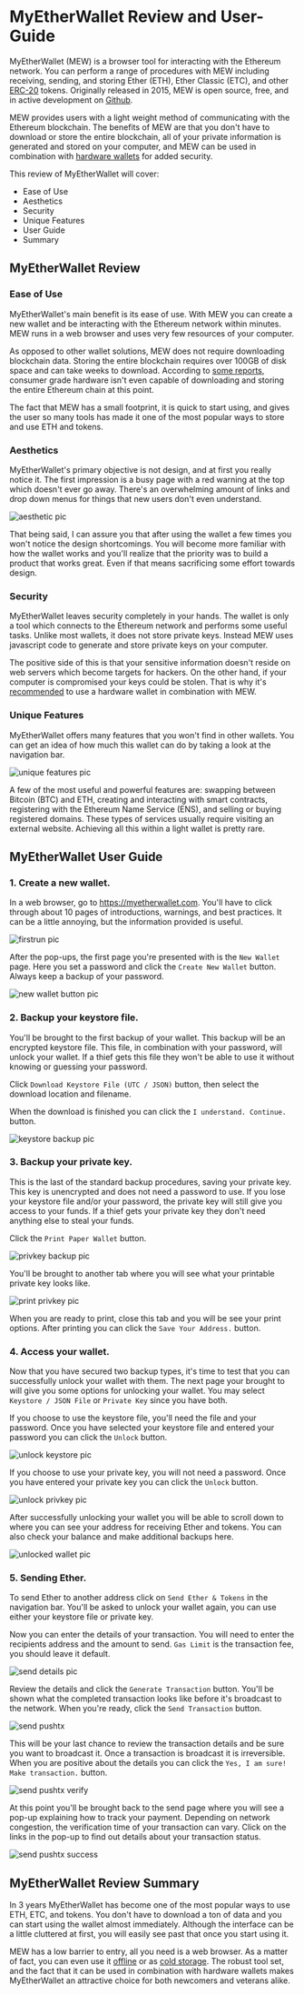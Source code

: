 # MyEtherWallet Review and User-Guide

MyEtherWallet (MEW) is a browser tool for interacting with the Ethereum network. You can perform a range of procedures with MEW including receiving, sending, and storing Ether (ETH), Ether Classic (ETC), and other [ERC-20](https://en.wikipedia.org/wiki/ERC20) tokens. Originally released in 2015, MEW is open source, free, and in active development on [Github](https://github.com/kvhnuke/etherwallet).

MEW provides users with a light weight method of communicating with the Ethereum blockchain. The benefits of MEW are that you don't have to download or store the entire blockchain, all of your private information is generated and stored on your computer, and MEW can be used in combination with [hardware wallets](https://unhashed.com/best-bitcoin-ethereum-altcoin-wallet-reviews/#hardware) for added security.

This review of MyEtherWallet will cover:

+ Ease of Use
+ Aesthetics
+ Security
+ Unique Features
+ User Guide
+ Summary

## MyEtherWallet Review

### Ease of Use

MyEtherWallet's main benefit is its ease of use. With MEW you can create a new wallet and be interacting with the Ethereum network within minutes. MEW runs in a web browser and uses very few resources of your computer.

As opposed to other wallet solutions, MEW does not require downloading blockchain data. Storing the entire blockchain requires over 100GB of disk space and can take weeks to download. According to [some reports](https://ethereum.stackexchange.com/a/826), consumer grade hardware isn't even capable of downloading and storing the entire Ethereum chain at this point.

The fact that MEW has a small footprint, it is quick to start using, and gives the user so many tools has made it one of the most popular ways to store and use ETH and tokens.

### Aesthetics

MyEtherWallet's primary objective is not design, and at first you really notice it. The first impression is a busy page with a red warning at the top which doesn't ever go away. There's an overwhelming amount of links and drop down menus for things that new users don't even understand.

![aesthetic pic](/wallet-reviews/myetherwallet_02-04-18/myetherwallet-media/myether_aesthetic_cropped.png)

That being said, I can assure you that after using the wallet a few times you won't notice the design shortcomings. You will become more familiar with how the wallet works and you'll realize that the priority was to build a product that works great. Even if that means sacrificing some effort towards design.

### Security

MyEtherWallet leaves security completely in your hands. The wallet is only a tool which connects to the Ethereum network and performs some useful tasks. Unlike most wallets, it does not store private keys. Instead MEW uses javascript code to generate and store private keys on your computer.

The positive side of this is that your sensitive information doesn't reside on web servers which become targets for hackers. On the other hand, if your computer is compromised your keys could be stolen. That is why it's [recommended](https://myetherwallet.github.io/knowledge-base/hardware-wallets/hardware-wallet-recommendations.html) to use a hardware wallet in combination with MEW.

### Unique Features

MyEtherWallet offers many features that you won't find in other wallets. You can get an idea of how much this wallet can do by taking a look at the navigation bar.

![unique features pic](/wallet-reviews/myetherwallet_02-04-18/myetherwallet-media/myether_unique-features_cropped.png)

A few of the most useful and powerful features are: swapping between Bitcoin (BTC) and ETH, creating and interacting with smart contracts, registering with the Ethereum Name Service (ENS), and selling or buying registered domains. These types of services usually require visiting an external website. Achieving all this within a light wallet is pretty rare.

## MyEtherWallet User Guide

### 1. Create a new wallet.

In a web browser, go to https://myetherwallet.com. You'll have to click through about 10 pages of introductions, warnings, and best practices. It can be a little annoying, but the information provided is useful.

![firstrun pic](/wallet-reviews/myetherwallet_02-04-18/myetherwallet-media/myether_firstrun_cropped.png)

After the pop-ups, the first page you're presented with is the `New Wallet` page. Here you set a password and click the `Create New Wallet` button. Always keep a backup of your password.

![new wallet button pic](/wallet-reviews/myetherwallet_02-04-18/myetherwallet-media/myether_new-wallet_cropped.png)

### 2. Backup your keystore file.

You'll be brought to the first backup of your wallet. This backup will be an encrypted keystore file. This file, in combination with your password, will unlock your wallet. If a thief gets this file they won't be able to use it without knowing or guessing your password.

Click `Download Keystore File (UTC / JSON)` button, then select the download location and filename.

When the download is finished you can click the `I understand. Continue.` button.

![keystore backup pic](/wallet-reviews/myetherwallet_02-04-18/myetherwallet-media/myether_keystore-backup_cropped.png)

### 3. Backup your private key.

This is the last of the standard backup procedures, saving your private key. This key is unencrypted and does not need a password to use. If you lose your keystore file and/or your password, the private key will still give you access to your funds. If a thief gets your private key they don't need anything else to steal your funds.

Click the `Print Paper Wallet` button.

![privkey backup pic](/wallet-reviews/myetherwallet_02-04-18/myetherwallet-media/myether_privkey-backup_cropped.png)

You'll be brought to another tab where you will see what your printable private key looks like.

![print privkey pic](/wallet-reviews/myetherwallet_02-04-18/myetherwallet-media/myether_privkey-paper_cropped.png)

When you are ready to print, close this tab and you will be see your print options. After printing you can click the `Save Your Address.` button.

### 4. Access your wallet.

Now that you have secured two backup types, it's time to test that you can successfully unlock your wallet with them. The next page your brought to will give you some options for unlocking your wallet. You may select `Keystore / JSON File` or `Private Key` since you have both.

If you choose to use the keystore file, you'll need the file and your password. Once you have selected your keystore file and entered your password you can click the `Unlock` button.

![unlock keystore pic](/wallet-reviews/myetherwallet_02-04-18/myetherwallet-media/myether_login-keystore_cropped.png)

If you choose to use your private key, you will not need a password. Once you have entered your private key you can click the `Unlock` button.

![unlock privkey pic](/wallet-reviews/myetherwallet_02-04-18/myetherwallet-media/myether_login-privkey_cropped.png)

After successfully unlocking your wallet you will be able to scroll down to where you can see your address for receiving Ether and tokens. You can also check your balance and make additional backups here.

![unlocked wallet pic](/wallet-reviews/myetherwallet_02-04-18/myetherwallet-media/myether_unlocked-wallet_cropped.png)

### 5. Sending Ether.

To send Ether to another address click on `Send Ether & Tokens` in the navigation bar. You'll be asked to unlock your wallet again, you can use either your keystore file or private key.

Now you can enter the details of your transaction. You will need to enter the recipients address and the amount to send. `Gas Limit` is the transaction fee, you should leave it default.

![send details pic](/wallet-reviews/myetherwallet_02-04-18/myetherwallet-media/myether_send-addramt_cropped.png)

Review the details and click the `Generate Transaction` button. You'll be shown what the completed transaction looks like before it's broadcast to the network. When you're ready, click the `Send Transaction` button.

![send pushtx](/wallet-reviews/myetherwallet_02-04-18/myetherwallet-media/myether_send-pushtx_cropped.png)

This will be your last chance to review the transaction details and be sure you want to broadcast it. Once a transaction is broadcast it is irreversible. When you are positive about the details you can click the `Yes, I am sure! Make transaction.` button.

![send pushtx verify](/wallet-reviews/myetherwallet_02-04-18/myetherwallet-media/myether_send-pushtx-verify_cropped.png)

At this point you'll be brought back to the send page where you will see a pop-up explaining how to track your payment. Depending on network congestion, the verification time of your transaction can vary. Click on the links in the pop-up to find out details about your transaction status.

![send pushtx success](/wallet-reviews/myetherwallet_02-04-18/myetherwallet-media/myether_send-pushtx-success_cropped.png)


## MyEtherWallet Review Summary

In 3 years MyEtherWallet has become one of the most popular ways to use ETH, ETC, and tokens. You don't have to download a ton of data and you can start using the wallet almost immediately. Although the interface can be a little cluttered at first, you will easily see past that once you start using it.

MEW has a low barrier to entry, all you need is a web browser. As a matter of fact, you can even use it [offline](https://myetherwallet.github.io/knowledge-base/offline/running-myetherwallet-locally.html) or as [cold storage](https://myetherwallet.github.io/knowledge-base/offline/ethereum-cold-storage-with-myetherwallet.html). The robust tool set, and the fact that it can be used in combination with hardware wallets makes MyEtherWallet an attractive choice for both newcomers and veterans alike.